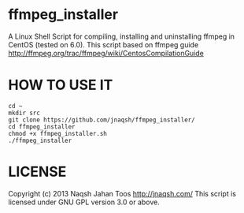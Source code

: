 ffmpeg_installer
=================

A Linux Shell Script for compiling, installing and uninstalling ffmpeg in CentOS (tested on 6.0).
This script based on ffmpeg guide <http://ffmpeg.org/trac/ffmpeg/wiki/CentosCompilationGuide>

HOW TO USE IT
=============
    cd ~
    mkdir src
    git clone https://github.com/jnaqsh/ffmpeg_installer/
    cd ffmpeg_installer
    chmod +x ffmpeg_installer.sh
    ./ffmpeg_installer

LICENSE
=======
Copyright (c) 2013 Naqsh Jahan Toos <http://jnaqsh.com/>
This script is licensed under GNU GPL version 3.0 or above.
